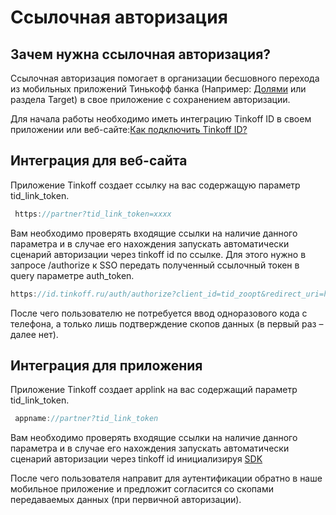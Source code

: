 
# Ссылочная авторизация

## Зачем нужна ссылочная авторизация?
Ссылочная авторизация помогает в организации бесшовного перехода из мобильных приложений Тинькофф банка (Например: [Долями](https://dolyame.ru/) или раздела Target) в свое приложение с сохранением авторизации.

Для начала работы необходимо иметь интеграцию Tinkoff ID в своем приложении или веб-сайте:[Как подключить Tinkoff ID?](https://tinkoff.github.io/tinkoff-id/join/)  

## Интеграция для веб-сайта

Приложение Tinkoff создает ссылку на вас содержащую параметр tid_link_token. 
```javascript
 https://partner?tid_link_token=xxxx
 ```

Вам необходимо проверять входящие ссылки на наличие данного параметра и в случае его нахождения запускать автоматически сценарий авторизации через tinkoff id по ссылке.
Для этого нужно в запросе /authorize к SSO передать полученный ссылочный токен в query параметре auth_token.

```javascript
https://id.tinkoff.ru/auth/authorize?client_id=tid_zoopt&redirect_uri=https://zoopt.ru/local/modules/salin.core/include/tinkoff-auth.php&state=123abc&response_type=code&auth_token=HjRFwJsxKcrNJkfwHgR66L1VFCCnpy 
```

После чего пользователю не потребуется ввод одноразового кода с телефона, а только лишь подтверждение скопов данных (в первый раз – далее нет).



## Интеграция для приложения

Приложение Tinkoff создает applink на вас содержащий параметр tid_link_token. 
```javascript
 appname://partner?tid_link_token
 ```

Вам необходимо проверять входящие ссылки на наличие данного параметра и в случае его нахождения запускать автоматически сценарий авторизации через tinkoff id инициализируя [SDK](https://tinkoff.github.io/tinkoff-id/mobile/) 

После чего пользователя направит для аутентификации обратно в наше мобильное приложение и предложит согласится со скопами передаваемых данных (при первичной авторизации).